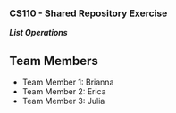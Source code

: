 
### CS110 - Shared Repository Exercise

***List Operations***

## Team Members

* Team Member 1: Brianna
* Team Member 2: Erica 
* Team Member 3: Julia
